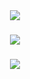 <div align="center">
  <img src="https://iili.io/JujIx8G.png"  />
</div>

###

<div align="center">
  <img  src="https://iili.io/JujI7M7.png"  />
</div>

###

<div align="center">
  <img src="https://iili.io/Juj51jf.png"  />
</div>

###
